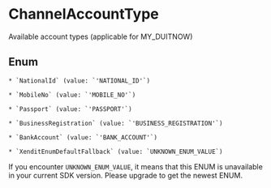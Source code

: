 # ChannelAccountType

Available account types (applicable for MY_DUITNOW)


## Enum


    * `NationalId` (value: `'NATIONAL_ID'`)

    * `MobileNo` (value: `'MOBILE_NO'`)

    * `Passport` (value: `'PASSPORT'`)

    * `BusinessRegistration` (value: `'BUSINESS_REGISTRATION'`)

    * `BankAccount` (value: `'BANK_ACCOUNT'`)

    * `XenditEnumDefaultFallback` (value: `UNKNOWN_ENUM_VALUE`)

If you encounter `UNKNOWN_ENUM_VALUE`, it means that this ENUM is unavailable in your current SDK version. Please upgrade to get the newest ENUM.

